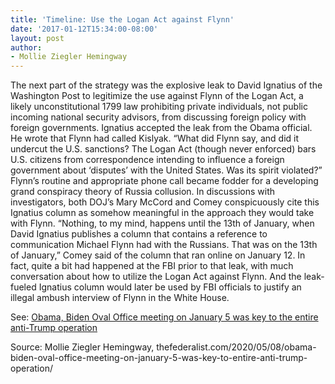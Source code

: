 ```yaml
---
title: 'Timeline: Use the Logan Act against Flynn'
date: '2017-01-12T15:34:00-08:00'
layout: post
author:
- Mollie Ziegler Hemingway
---
```


The next part of the strategy was the explosive leak to David Ignatius of the Washington Post to legitimize the use against Flynn of the Logan Act, a likely unconstitutional 1799 law prohibiting private individuals, not public incoming national security advisors, from discussing foreign policy with foreign governments. Ignatius accepted the leak from the Obama official. He wrote that Flynn had called Kislyak. “What did Flynn say, and did it undercut the U.S. sanctions? The Logan Act (though never enforced) bars U.S. citizens from correspondence intending to influence a foreign government about ‘disputes’ with the United States. Was its spirit violated?” Flynn’s routine and appropriate phone call became fodder for a developing grand conspiracy theory of Russia collusion. In discussions with investigators, both DOJ’s Mary McCord and Comey conspicuously cite this Ignatius column as somehow meaningful in the approach they would take with Flynn. “Nothing, to my mind, happens until the 13th of January, when David Ignatius publishes a column that contains a reference to communication Michael Flynn had with the Russians. That was on the 13th of January,” Comey said of the column that ran online on January 12. In fact, quite a bit had happened at the FBI prior to that leak, with much conversation about how to utilize the Logan Act against Flynn. And the leak-fueled Ignatius column would later be used by FBI officials to justify an illegal ambush interview of Flynn in the White House.

See: [Obama, Biden Oval Office meeting on January 5 was key to the entire anti-Trump operation](/2020/05/08/obama-biden-oval-office-meeting-on-january-5-was-key-to-entire-anti-trump-operation.html)

Source: Mollie Ziegler Hemingway, thefederalist.com/2020/05/08/obama-biden-oval-office-meeting-on-january-5-was-key-to-entire-anti-trump-operation/
